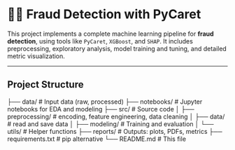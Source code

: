 # 🕵️‍♂️ Fraud Detection with PyCaret

This project implements a complete machine learning pipeline for **fraud detection**, using tools like `PyCaret`, `XGBoost`, and `SHAP`. It includes preprocessing, exploratory analysis, model training and tuning, and detailed metric visualization.

---

## Project Structure

├── data/ # Input data (raw, processed) 
├── notebooks/ # Jupyter notebooks for EDA and modeling 
├── src/ # Source code 
│ ├── preprocessing/ # encoding, feature engineering, data cleaning 
│ ├── data/ # read and save data
│ ├── modeling/ # Training and evaluation 
│ └── utils/ # Helper functions 
├── reports/ # Outputs: plots, PDFs, metrics 
├── requirements.txt # pip alternative 
└── README.md # This file

